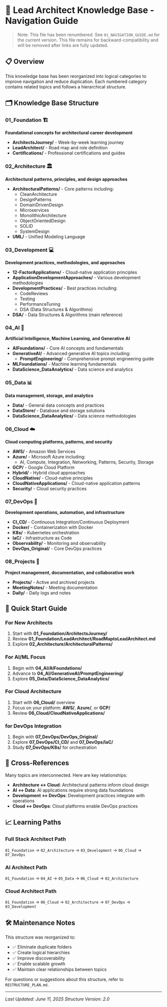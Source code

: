 # 🧭 Lead Architect Knowledge Base - Navigation Guide

> Note: This file has been renumbered. See `01_NAVIGATION_GUIDE.md` for the current version. This file remains for backward-compatibility and will be removed after links are fully updated.

## 📋 Overview

This knowledge base has been reorganized into logical categories to improve navigation and reduce duplication. Each numbered category contains related topics and follows a hierarchical structure.

## 🗂️ Knowledge Base Structure

### 01_Foundation 🏗️

**Foundational concepts for architectural career development**

- **ArchitectsJourney/** - Week-by-week learning journey
- **LeadArchitect/** - Road map and role definition
- **Certifications/** - Professional certifications and guides

### 02_Architecture 🏛️

**Architectural patterns, principles, and design approaches**

- **ArchitecturalPatterns/** - Core patterns including:
  - CleanArchitecture
  - DesignPatterns
  - DomainDrivenDesign
  - Microservices
  - MonolithicArchitecture
  - ObjectOrientedDesign
  - SOLID
  - SystemDesign
- **UML/** - Unified Modeling Language

### 03_Development 💻

**Development practices, methodologies, and approaches**

- **12-FactorApplications/** - Cloud-native application principles
- **ApplicationDevelopmentApproaches/** - Various development methodologies
- **DevelopmentPractices/** - Best practices including:
  - CodeReviews
  - Testing
  - PerformanceTuning
  - DSA (Data Structures & Algorithms)
- **DSA/** - Data Structures & Algorithms (main reference)

### 04_AI 🤖

**Artificial Intelligence, Machine Learning, and Generative AI**

- **AIFoundations/** - Core AI concepts and fundamentals
- **GenerativeAI/** - Advanced generative AI topics including:
  - **PromptEngineering/** - Comprehensive prompt engineering guide
- **MLFoundations/** - Machine learning fundamentals
- **DataScience_DataAnalytics/** - Data science and analytics

### 05_Data 📊

**Data management, storage, and analytics**

- **Data/** - General data concepts and practices
- **DataStore/** - Database and storage solutions
- **DataScience_DataAnalytics/** - Data science methodologies

### 06_Cloud ☁️

**Cloud computing platforms, patterns, and security**

- **AWS/** - Amazon Web Services
- **Azure/** - Microsoft Azure including:
  - AI, Compute, Integration, Networking, Patterns, Security, Storage
- **GCP/** - Google Cloud Platform
- **Hybrid/** - Hybrid cloud approaches
- **CloudNative/** - Cloud-native principles
- **CloudNativeApplications/** - Cloud-native application patterns
- **Security/** - Cloud security practices

### 07_DevOps 🔄

**Development operations, automation, and infrastructure**

- **CI_CD/** - Continuous Integration/Continuous Deployment
- **Docker/** - Containerization with Docker
- **K8s/** - Kubernetes orchestration
- **IaC/** - Infrastructure as Code
- **Observability/** - Monitoring and observability
- **DevOps_Original/** - Core DevOps practices

### 08_Projects 📁

**Project management, documentation, and collaborative work**

- **Projects/** - Active and archived projects
- **MeetingNotes/** - Meeting documentation
- **Daily/** - Daily logs and notes

## 🚀 Quick Start Guide

### For New Architects

1. Start with **01_Foundation/ArchitectsJourney/**
2. Review **01_Foundation/LeadArchitect/RoadMaptoLeadArchitect.md**
3. Explore **02_Architecture/ArchitecturalPatterns/**

### For AI/ML Focus

1. Begin with **04_AI/AIFoundations/**
2. Advance to **04_AI/GenerativeAI/PromptEngineering/**
3. Explore **05_Data/DataScience_DataAnalytics/**

### For Cloud Architecture

1. Start with **06_Cloud/** overview
2. Focus on your platform: **AWS/**, **Azure/**, or **GCP/**
3. Review **06_Cloud/CloudNativeApplications/**

### for DevOps Integration

1. Begin with **07_DevOps/DevOps_Original/**
2. Explore **07_DevOps/CI_CD/** and **07_DevOps/IaC/**
3. Study **07_DevOps/K8s/** for orchestration

## 🔗 Cross-References

Many topics are interconnected. Here are key relationships:

- **Architecture ↔ Cloud**: Architectural patterns inform cloud design
- **AI ↔ Data**: AI applications require strong data foundations
- **Development ↔ DevOps**: Development practices integrate with operations
- **Cloud ↔ DevOps**: Cloud platforms enable DevOps practices

## 📈 Learning Paths

### **Full Stack Architect Path**

`01_Foundation` → `02_Architecture` → `03_Development` → `06_Cloud` → `07_DevOps`

### **AI Architect Path**

`01_Foundation` → `04_AI` → `05_Data` → `06_Cloud` → `02_Architecture`

### **Cloud Architect Path**

`01_Foundation` → `06_Cloud` → `02_Architecture` → `07_DevOps` → `03_Development`

## 🛠️ Maintenance Notes

This structure was reorganized to:

- ✅ Eliminate duplicate folders
- ✅ Create logical hierarchies
- ✅ Improve discoverability
- ✅ Enable scalable growth
- ✅ Maintain clear relationships between topics

For questions or suggestions about this structure, refer to `RESTRUCTURE_PLAN.md`.

---

_Last Updated: June 11, 2025_
_Structure Version: 2.0_
